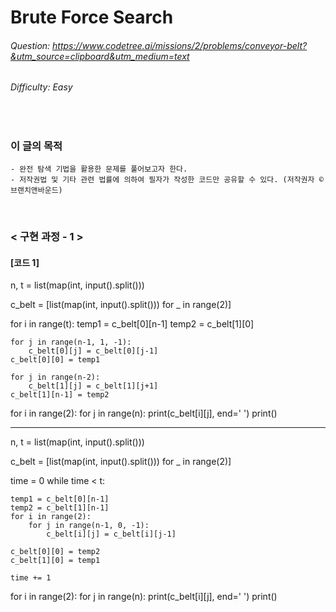 # Brute Force Search
###### Question: https://www.codetree.ai/missions/2/problems/conveyor-belt?&utm_source=clipboard&utm_medium=text
###### Difficulty: Easy
<br/>

### 이 글의 목적
    - 완전 탐색 기법을 활용한 문제를 풀어보고자 한다.
    - 저작권법 및 기타 관련 법률에 의하여 필자가 작성한 코드만 공유할 수 있다. (저작권자 © 브랜치앤바운드)
<br/>

### < 구현 과정 - 1 >

#### [코드 1]



n, t = list(map(int, input().split()))

c_belt = [list(map(int, input().split())) for _ in range(2)]

for i in range(t):
    temp1 = c_belt[0][n-1]
    temp2 = c_belt[1][0]

    for j in range(n-1, 1, -1):
        c_belt[0][j] = c_belt[0][j-1]
    c_belt[0][0] = temp1

    for j in range(n-2):
        c_belt[1][j] = c_belt[1][j+1]
    c_belt[1][n-1] = temp2

for i in range(2):
    for j in range(n):
        print(c_belt[i][j], end=' ')
    print()





-----------------------------------
n, t = list(map(int, input().split()))

c_belt = [list(map(int, input().split())) for _ in range(2)]

time = 0
while time < t:
    
    temp1 = c_belt[0][n-1]
    temp2 = c_belt[1][n-1]
    for i in range(2):
        for j in range(n-1, 0, -1):
            c_belt[i][j] = c_belt[i][j-1]
        
    c_belt[0][0] = temp2
    c_belt[1][0] = temp1

    time += 1

for i in range(2):
    for j in range(n):
        print(c_belt[i][j], end=' ')
    print()
